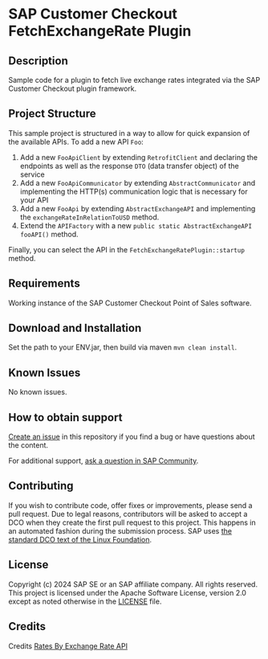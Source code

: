 # SAP Customer Checkout FetchExchangeRate Plugin
<!-- Please include descriptive title -->

<!--- Register repository https://api.reuse.software/register, then add REUSE badge:
[![REUSE status](https://api.reuse.software/badge/github.com/SAP-samples/REPO-NAME)](https://api.reuse.software/info/github.com/SAP-samples/REPO-NAME)
-->

## Description
Sample code for a plugin to fetch live exchange rates integrated via the SAP Customer Checkout plugin framework.

## Project Structure
This sample project is structured in a way to allow for quick expansion of the available APIs.
To add a new API `Foo`:

1. Add a new `FooApiClient` by extending `RetrofitClient` and declaring the endpoints as well as the response `DTO` (data transfer object) of the service
2. Add a new  `FooApiCommunicator` by extending `AbstractCommunicator` and implementing the HTTP(s) communication logic that is necessary for your API
3. Add a new `FooApi` by extending `AbstractExchangeAPI` and implementing the `exchangeRateInRelationToUSD` method.
4. Extend the `APIFactory` with a new `public static AbstractExchangeAPI fooAPI()` method.

Finally, you can select the API in the `FetchExchangeRatePlugin::startup` method.

## Requirements
Working instance of the SAP Customer Checkout Point of Sales software.

## Download and Installation
Set the path to your ENV.jar, then build via maven `mvn clean install`.

## Known Issues
No known issues.

## How to obtain support
[Create an issue](https://github.com/SAP-samples/customercheckout-fetchexchangerate-plugin/issues) in this repository if you find a bug or have questions about the content.
 
For additional support, [ask a question in SAP Community](https://answers.sap.com/questions/ask.html).

## Contributing
If you wish to contribute code, offer fixes or improvements, please send a pull request. Due to legal reasons, contributors will be asked to accept a DCO when they create the first pull request to this project. This happens in an automated fashion during the submission process. SAP uses [the standard DCO text of the Linux Foundation](https://developercertificate.org/).

## License
Copyright (c) 2024 SAP SE or an SAP affiliate company. All rights reserved. This project is licensed under the Apache Software License, version 2.0 except as noted otherwise in the [LICENSE](LICENSE) file.

## Credits
Credits <a href="https://www.exchangerate-api.com">Rates By Exchange Rate API</a>